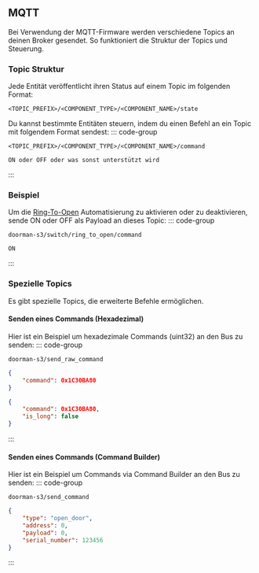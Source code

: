 ## MQTT

Bei Verwendung der MQTT-Firmware werden verschiedene Topics an deinen Broker gesendet. So funktioniert die Struktur der Topics und Steuerung.

### Topic Struktur
Jede Entität veröffentlicht ihren Status auf einem Topic im folgenden Format:
```
<TOPIC_PREFIX>/<COMPONENT_TYPE>/<COMPONENT_NAME>/state
```

Du kannst bestimmte Entitäten steuern, indem du einen Befehl an ein Topic mit folgendem Format sendest:
::: code-group
``` [Topic]
<TOPIC_PREFIX>/<COMPONENT_TYPE>/<COMPONENT_NAME>/command 
```
``` [Payload]
ON oder OFF oder was sonst unterstützt wird
```
:::

### Beispiel
Um die [Ring-To-Open](../automation/ring-to-open.md) Automatisierung zu aktivieren oder zu deaktivieren, sende ON oder OFF als Payload an dieses Topic:
::: code-group
``` [Topic]
doorman-s3/switch/ring_to_open/command
```
``` [Payload]
ON
```
:::

### Spezielle Topics
Es gibt spezielle Topics, die erweiterte Befehle ermöglichen.

#### Senden eines Commands (Hexadezimal)
Hier ist ein Beispiel um hexadezimale Commands (uint32) an den Bus zu senden:
::: code-group
``` [Topic]
doorman-s3/send_raw_command
```
```json [Payload]
{
    "command": 0x1C30BA80
}
```
```json [Advanced Payload]
{
    "command": 0x1C30BA80,
    "is_long": false
}
```
:::

#### Senden eines Commands (Command Builder)
Hier ist ein Beispiel um Commands via Command Builder an den Bus zu senden:
::: code-group
``` [Topic]
doorman-s3/send_command
```
```json [Payload]
{
    "type": "open_door",
    "address": 0,
    "payload": 0,
    "serial_number": 123456
}
```
:::